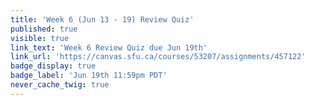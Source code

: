```yaml
---
title: 'Week 6 (Jun 13 - 19) Review Quiz'
published: true
visible: true
link_text: 'Week 6 Review Quiz due Jun 19th'
link_url: 'https://canvas.sfu.ca/courses/53207/assignments/457122'
badge_display: true
badge_label: 'Jun 19th 11:59pm PDT'
never_cache_twig: true
---
```

